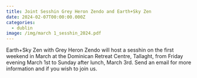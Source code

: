 ```yaml
---
title: Joint Sesshin Grey Heron Zendo and Earth+Sky Zen
date: 2024-02-07T00:00:00.000Z
categories:
  - dublin
image: /img/march 1_sesshin_2024.pdf
---
```


Earth+Sky Zen with Grey Heron Zendo will host a sesshin on the first weekend in March at the Dominican Retreat Centre, Tallaght, from Friday evening March 1st to Sunday after lunch, March 3rd. Send an email for more information and if you wish to join us.
